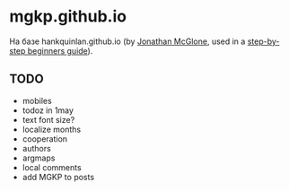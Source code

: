 mgkp.github.io
==============

На базе hankquinlan.github.io (by [Jonathan McGlone](http://jmcglone.com), used in a [step-by-step beginners guide](http://jmcglone.com/guides/github-pages)).

TODO
----
* mobiles
* todoz in 1may
* text font size?
* localize months
* cooperation
* authors
* argmaps
* local comments
* add MGKP to posts